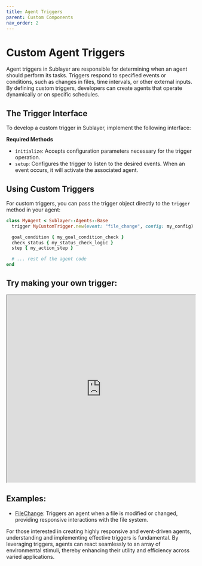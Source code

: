 ```yaml
---
title: Agent Triggers
parent: Custom Components
nav_order: 2
---
```


# Custom Agent Triggers

Agent triggers in Sublayer are responsible for determining when an agent should perform its tasks. Triggers respond to specified events or conditions, such as changes in files, time intervals, or other external inputs. By defining custom triggers, developers can create agents that operate dynamically or on specific schedules.

## The Trigger Interface

To develop a custom trigger in Sublayer, implement the following interface:

**Required Methods**
- `initialize`: Accepts configuration parameters necessary for the trigger operation.
- `setup`: Configures the trigger to listen to the desired events. When an event occurs, it will activate the associated agent.

## Using Custom Triggers

For custom triggers, you can pass the trigger object directly to the `trigger` method in your agent:

```ruby
class MyAgent < Sublayer::Agents::Base
  trigger MyCustomTrigger.new(event: "file_change", config: my_config)

  goal_condition { my_goal_condition_check }
  check_status { my_status_check_logic }
  step { my_action_step }

  # ... rest of the agent code
end
```

## Try making your own trigger:

<iframe src="https://blueprints.sublayer.com/interactive-code-generator/sublayer-triggers" width="100%" height="500px"></iframe>

## Examples:

- [FileChange](https://github.com/sublayerapp/sublayer/blob/main/lib/sublayer/triggers/file_change.rb): Triggers an agent when a file is modified or changed, providing responsive interactions with the file system.

For those interested in creating highly responsive and event-driven agents, understanding and implementing effective triggers is fundamental. By leveraging triggers, agents can react seamlessly to an array of environmental stimuli, thereby enhancing their utility and efficiency across varied applications.